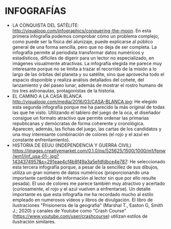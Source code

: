 # INFOGRAFÍAS
- LA CONQUISTA DEL SATÉLITE:
http://visualoop.com/infographics/conquering-the-moon.
En esta primera infografía podemos comprobar cómo un problema complejo, como puede ser la física del alunizaje, puede explicarse al público general de una forma sencilla, pero que no deja de ser completa. La infografía permite al periodista transformar datos numéricos y estadísticos, difíciles de digerir para un lector no especializado, en imágenes visualmente atractivas. La infografía elegida me parece muy interesante porque no se limita a trazar el recorrido de la misión a lo largo de las órbitas del planeta y su satélite, sino que aprovecha todo el espacio disponible y realiza análisis detallados del cohete, del lanzamiento y del paseo lunar, además de mostrar el rostro humano de los tres astronautas, protagonistas de la historia.
- EL CAMINO A LA CASA BLANCA
http://visualoop.com/media/2016/03/CASA-BLANCA.jpg: He elegido esta segunda infografía porque me ha parecido la más original de todas las que he visto. Utilizando el tablero del juego de la oca, el diseñador consigue un formato atractivo que permite ordenar las primarias republicanas y demócratas de forma coherente y cronológica. Aparecen, además, las fichas del juego, las cartas de los candidatos y una muy interesante combinación de colores (el rojo y el azul en constante enfrentamiento).
- HISTORIA DE EEUU (INDEPENDENCIA Y GUERRA CIVIL)
https://images.creativemarket.com/0.1.0/ps/525625/1500/1000/m1/fpnw/wm1/inf_usa-01-.jpg?1434374957&s=291eae4cf4b8f49a3a5efdfdbce4e787: He seleccionado esta tercera infografía porque, a pesar de la sencillez de sus dibujos, utiliza un gran número de datos numéricos (proporcionando una importante cantidad de información al lector sin que por ello resulte pesada). El uso de colores me parece también muy atractivo y acertado (curiosamente, el rojo y el azul vuelven a enfrentarse). Un detalle importante es que esta infografía me ha recordado mucho al estilo empleado en numerosos vídeos y libros de divulgación. El libro de ilustraciones "Prisioneros de la geografía" (Marshal T., Easton G, Smith J.; 2020) y canales de Youtube como "Crash Course" (https://www.youtube.com/user/crashcourse) utilizan estilos de ilustración similares.

